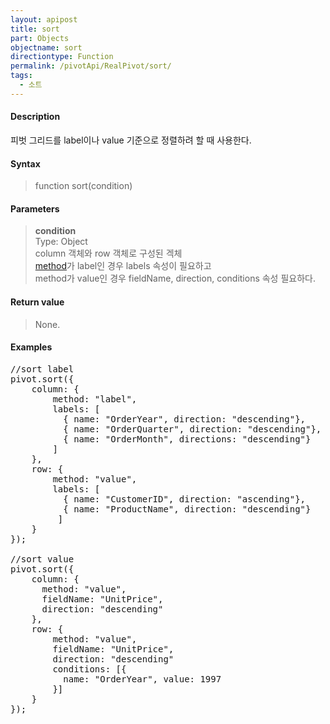 ```yaml
---
layout: apipost
title: sort
part: Objects
objectname: sort
directiontype: Function
permalink: /pivotApi/RealPivot/sort/
tags:
  - 소트
---
```



#### Description

 피벗 그리드를 label이나 value 기준으로 정렬하려 할 때 사용한다.        

#### Syntax

> function sort(condition)

#### Parameters

> **condition**   
> Type: Object   
> column 객체와 row 객체로 구성된 겍체   
> [method](/pivotApi/types/SortMethodType/)가 label인 경우 labels 속성이 필요하고  
> method가 value인 경우 fieldName, direction, conditions 속성 필요하다.       

#### Return value

> None.

#### Examples 

<pre class="prettyprint">
//sort label
pivot.sort({
  	column: {
      	method: "label",
      	labels: [  
          { name: "OrderYear", direction: "descending"},
          { name: "OrderQuarter", direction: "descending"},
          { name: "OrderMonth", directions: "descending"}
     	]
  	},
  	row: {
      	method: "value",
      	labels: [
          { name: "CustomerID", direction: "ascending"},
          { name: "ProductName", direction: "descending"}
     	 ]
  	}
});

//sort value
pivot.sort({
  	column: {
      method: "value",
      fieldName: "UnitPrice",
      direction: "descending"
    },
    row: {
        method: "value",
        fieldName: "UnitPrice", 
        direction: "descending"
        conditions: [{
          name: "OrderYear", value: 1997
        }]
    }
});
</pre>

